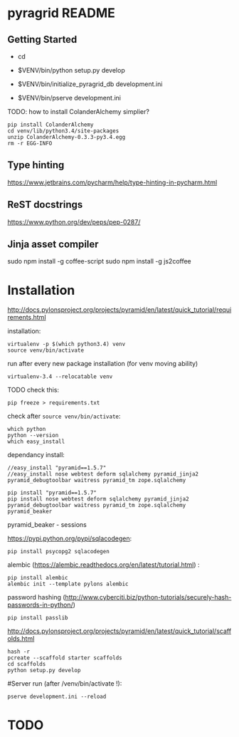 pyragrid README
===============

Getting Started
---------------

- cd <directory containing this file>

- $VENV/bin/python setup.py develop

- $VENV/bin/initialize_pyragrid_db development.ini

- $VENV/bin/pserve development.ini


TODO: how to install ColanderAlchemy simplier?

	pip install ColanderAlchemy
	cd venv/lib/python3.4/site-packages
	unzip ColanderAlchemy-0.3.3-py3.4.egg
	rm -r EGG-INFO

Type hinting
------------

https://www.jetbrains.com/pycharm/help/type-hinting-in-pycharm.html

ReST docstrings
---------------

https://www.python.org/dev/peps/pep-0287/

Jinja asset compiler
--------------------

sudo npm install -g coffee-script
sudo npm install -g js2coffee

Installation
============

http://docs.pylonsproject.org/projects/pyramid/en/latest/quick_tutorial/requirements.html

installation:

	virtualenv -p $(which python3.4) venv
	source venv/bin/activate

run after every new package installation (for venv moving ability)

	virtualenv-3.4 --relocatable venv

TODO check this:

	pip freeze > requirements.txt

check after `source venv/bin/activate`:

	which python
	python --version
	which easy_install

dependancy install:

	//easy_install "pyramid==1.5.7"
	//easy_install nose webtest deform sqlalchemy pyramid_jinja2 pyramid_debugtoolbar waitress pyramid_tm zope.sqlalchemy

	pip install "pyramid==1.5.7"
    pip install nose webtest deform sqlalchemy pyramid_jinja2 pyramid_debugtoolbar waitress pyramid_tm zope.sqlalchemy pyramid_beaker

pyramid_beaker - sessions


https://pypi.python.org/pypi/sqlacodegen:

    pip install psycopg2 sqlacodegen

alembic (https://alembic.readthedocs.org/en/latest/tutorial.html) :

    pip install alembic
    alembic init --template pylons alembic


password hashing (http://www.cyberciti.biz/python-tutorials/securely-hash-passwords-in-python/)

	pip install passlib

http://docs.pylonsproject.org/projects/pyramid/en/latest/quick_tutorial/scaffolds.html

	hash -r
	pcreate --scaffold starter scaffolds
	cd scaffolds
	python setup.py develop

#Server run (after /venv/bin/activate !):

	pserve development.ini --reload

TODO
====

<!---

-->